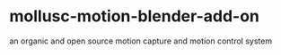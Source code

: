 # mollusc-motion-blender-add-on
an organic and open source motion capture and motion control system
